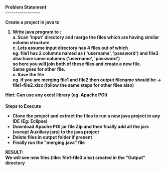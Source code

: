 <h4>
Problem Statement<br>
-----------------<br>

Create a project in java to<br>

1. Write java program to :<br>
    a. Scan 'input' directory and merge the files which are having similar column structure <br>
    c. Lets assume input directory has 4 files out of which<br>
        eg. file1 has 2 columns named as ( 'username', 'password') and file3 also have same columns ('username', 'password')<br>
        so here you will join both of these files and create a new file. <br>
        Same goes for other file.<br>
    c. Save the file<br>
       eg. if you are merging file1 and file2 then output filename should be -> file1-file2.xlsx (follow the same steps for other files also)<br>

Hint: Can use any excel library (eg. Apache POI)<br>
</h4>
<h4>
    <b>Steps to Execute</b>
    <ul>
        <li>Clone the project and extract the files to run a new java project in any IDE (Eg: Eclipse)</li>
        <li>Download Apache POI jar file Zip and then finally add all the jars (except Auxiliary jars) to the java project</li>
        <li>Delete files in output folder if present</li>
        <li>Finally run the "merging.java" file</li></ul>
        <b>RESULT:</b><br>
    We will see new files (like: file1-file3.xlsx) created in the "Output" directory
</h4>

